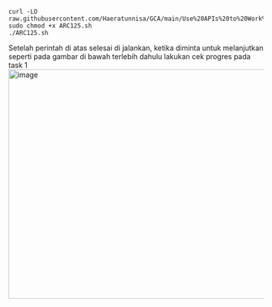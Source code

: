 ```
curl -LO raw.githubusercontent.com/Haeratunnisa/GCA/main/Use%20APIs%20to%20Work%20with%20Cloud%20Storage%20Challenge%20Lab/ARC125.sh
sudo chmod +x ARC125.sh
./ARC125.sh
```
Setelah perintah di atas selesai di jalankan, ketika diminta untuk melanjutkan seperti pada gambar di bawah terlebih dahulu lakukan cek progres pada task 1
<img width="1235" height="453" alt="image" src="https://github.com/user-attachments/assets/65f0b435-c228-4d7a-90d8-5cc8c4affe4c" />
